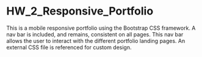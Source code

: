 # HW_2_Responsive_Portfolio

This is a mobile responsive portfolio using the Bootstrap CSS framework. A nav bar is included, and remains, consistent on all pages. This nav bar allows the user to interact with the different portfolio landing pages. An external CSS file is referenced for custom design.
